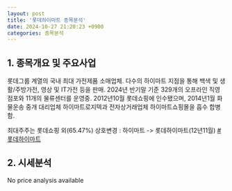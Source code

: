```yaml
---
layout: post
title: '롯데하이마트 종목분석'
date: 2024-10-27 21:20:23 +0900
categories: 종목분석
---
```


## 1. 종목개요 및 주요사업

롯데그룹 계열의 국내 최대 가전제품 소매업체. 다수의 하이마트 지점을 통해 백색 및 생활/주방가전, 영상 및 IT가전 등을 판매. 2024년 반기말 기준 329개의 오프라인 직영 점포와 11개의 물류센터를 운영중. 2012년10월 롯데쇼핑에 인수됐으며, 2014년1월 화물운송 중개 대리업체 하이마트로지텍과 전자상거래업체 하이마트쇼핑몰을 흡수 합병함. 

최대주주는 롯데쇼핑 외(65.47%) 상호변경 : 하이마트 -> 롯데하이마트(12년11월)
[#롯데하이마트](#)

## 2. 시세분석

No price analysis available
